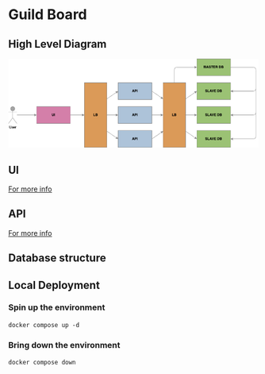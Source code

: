 # Guild Board

## High Level Diagram
![high level diagram](./assets/hld.png)

## UI
[For more info](./ui/README.md)

## API
[For more info](./api/README.md)

## Database structure


## Local Deployment
### Spin up the environment
``` terminal
docker compose up -d
```

### Bring down the environment
``` terminal
docker compose down
```